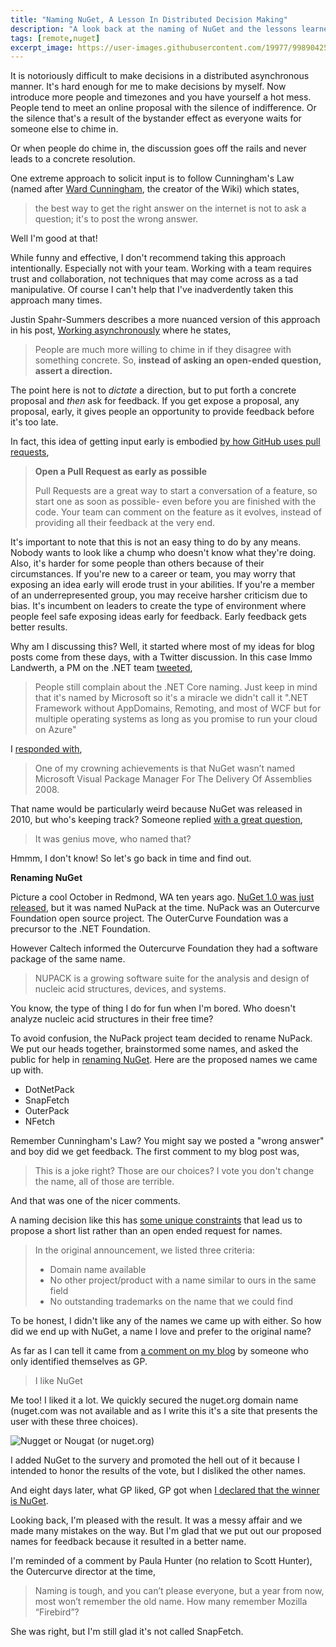 ```yaml
---
title: "Naming NuGet, A Lesson In Distributed Decision Making"
description: "A look back at the naming of NuGet and the lessons learned about distributed decision making."
tags: [remote,nuget]
excerpt_image: https://user-images.githubusercontent.com/19977/99890425-d4230e00-2c13-11eb-87b9-323745328bc7.png
---
```


It is notoriously difficult to make decisions in a distributed asynchronous manner. It's hard enough for me to make decisions by myself. Now introduce more people and timezones and you have yourself a hot mess. People tend to meet an online proposal with the silence of indifference. Or the silence that's a result of the bystander effect as everyone waits for someone else to chime in.

Or when people do chime in, the discussion goes off the rails and never leads to a concrete resolution.

One extreme approach to solicit input is to follow Cunningham's Law (named after [Ward Cunningham](https://twitter.com/WardCunningham), the creator of the Wiki) which states,

> the best way to get the right answer on the internet is not to ask a question; it's to post the wrong answer.

Well I'm good at that!

While funny and effective, I don't recommend taking this approach intentionally. Especially not with your team. Working with a team requires trust and collaboration, not techniques that may come across as a tad manipulative. Of course I can't help that I've inadverdently taken this approach many times.

Justin Spahr-Summers describes a more nuanced version of this approach in his post, [Working asynchronously](https://medium.com/@jspahrsummers/working-asynchronously-c4f4acd289ac) where he states,

> People are much more willing to chime in if they disagree with something concrete. So, __instead of asking an open-ended question, assert a direction.__

The point here is not to _dictate_ a direction, but to put forth a concrete proposal and _then_ ask for feedback. If you get expose a proposal, any proposal, early, it gives people an opportunity to provide feedback before it's too late.

In fact, this idea of getting input early is embodied [by how GitHub uses pull requests](https://github.blog/2012-05-02-how-we-use-pull-requests-to-build-github/),

> __Open a Pull Request as early as possible__
>
> Pull Requests are a great way to start a conversation of a feature, so start one as soon as possible- even before you are finished with the code. Your team can comment on the feature as it evolves, instead of providing all their feedback at the very end.

It's important to note that this is not an easy thing to do by any means. Nobody wants to look like a chump who doesn't know what they're doing. Also, it's harder for some people than others because of their circumstances. If you're new to a career or team, you may worry that exposing an idea early will erode trust in your abilities. If you're a member of an underrepresented group, you may receive harsher criticism due to bias. It's incumbent on leaders to create the type of environment where people feel safe exposing ideas early for feedback. Early feedback gets better results.

Why am I discussing this? Well, it started where most of my ideas for blog posts come from these days, with a Twitter discussion. In this case Immo Landwerth, a PM on the .NET team [tweeted](https://twitter.com/terrajobst/status/1329958007271088130),

> People still complain about the .NET Core naming. Just keep in mind that it's named by Microsoft so it's a miracle we didn't call it ".NET Framework without AppDomains, Remoting, and most of WCF but for multiple operating systems as long as you promise to run your cloud on Azure"

I [responded with](https://twitter.com/haacked/status/1330029441758662658),

> One of my crowning achievements is that NuGet wasn’t named Microsoft Visual Package Manager For The Delivery Of Assemblies 2008.

That name would be particularly weird because NuGet was released in 2010, but who's keeping track? Someone replied [with a great question](https://twitter.com/rjpajaron/status/1330091113974292480),

> It was genius move, who named that?

Hmmm, I don't know! So let's go back in time and find out.

__Renaming NuGet__

Picture a cool October in Redmond, WA ten years ago. [NuGet 1.0 was just released](https://haacked.com/archive/2010/10/06/introducing-nupack-package-manager.aspx/), but it was named NuPack at the time. NuPack was an Outercurve Foundation open source project. The OuterCurve Foundation was a precursor to the .NET Foundation.

However Caltech informed the Outercurve Foundation they had a software package of the same name.

> NUPACK is a growing software suite for the analysis and design of nucleic acid structures, devices, and systems.

You know, the type of thing I do for fun when I'm bored. Who doesn't analyze nucleic acid structures in their free time?

To avoid confusion, the NuPack project team decided to rename NuPack. We put our heads together, brainstormed some names, and asked the public for help in [renaming NuGet](https://haacked.com/archive/2010/10/21/renaming-nupack.aspx/). Here are the proposed names we came up with.

* DotNetPack
* SnapFetch
* OuterPack
* NFetch

Remember Cunningham's Law? You might say we posted a "wrong answer" and boy did we get feedback. The first comment to my blog post was,

> This is a joke right? Those are our choices? I vote you don't change the name, all of those are terrible.

And that was one of the nicer comments.

A naming decision like this has [some unique constraints](https://haacked.com/archive/2010/10/22/naming-is-hard.aspx/) that lead us to propose a short list rather than an open ended request for names.

> In the original announcement, we listed three criteria:
>
> * Domain name available
> * No other project/product with a name similar to ours in the same field
> * No outstanding trademarks on the name that we could find

To be honest, I didn't like any of the names we came up with either. So how did we end up with NuGet, a name I love and prefer to the original name?

As far as I can tell it came from [a comment on my blog](https://haacked.com/archive/2010/10/21/renaming-nupack.aspx/#dsq-747533265) by someone who only identified themselves as GP.

> I like NuGet

Me too! I liked it a lot. We quickly secured the nuget.org domain name (nuget.com was not available and as I write this it's a site that presents the user with these three choices).

![Nugget or Nougat (or nuget.org)](https://user-images.githubusercontent.com/19977/99890425-d4230e00-2c13-11eb-87b9-323745328bc7.png)

I added NuGet to the survery and promoted the hell out of it because I intended to honor the results of the vote, but I disliked the other names.

And eight days later, what GP liked, GP got when [I declared that the winner is NuGet](https://haacked.com/archive/2010/10/29/nupack-is-now-nuget.aspx/).

Looking back, I'm pleased with the result. It was a messy affair and we made many mistakes on the way. But I'm glad that we put out our proposed names for feedback because it resulted in a better name.

I'm reminded of a comment by Paula Hunter (no relation to Scott Hunter), the Outercurve director at the time,

> Naming is tough, and you can’t please everyone, but a year from now, most won’t remember the old name. How many remember Mozilla “Firebird”?

She was right, but I'm still glad it's not called SnapFetch.
